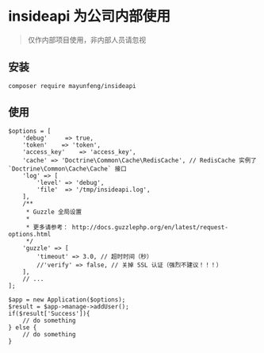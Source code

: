 # insideapi 为公司内部使用 #
> 仅作内部项目使用，非内部人员请忽视

## 安装 ##

    composer require mayunfeng/insideapi
    
## 使用 ##
    
    $options = [
        'debug'     => true,
        'token'    => 'token',
        'access_key'    => 'access_key',
        'cache' => 'Doctrine\Common\Cache\RedisCache', // RedisCache 实例了 `Doctrine\Common\Cache\Cache` 接口
        'log' => [
            'level' => 'debug',
            'file'  => '/tmp/insideapi.log',
        ],
        /**
         * Guzzle 全局设置
         *
         * 更多请参考： http://docs.guzzlephp.org/en/latest/request-options.html
         */
        'guzzle' => [
            'timeout' => 3.0, // 超时时间（秒）
            //'verify' => false, // 关掉 SSL 认证（强烈不建议！！！）
        ],
        // ...
    ];
        
    $app = new Application($options);
    $result = $app->manage->addUser();
    if($result['Success']){
        // do something
    } else {
        // do something
    }
    

